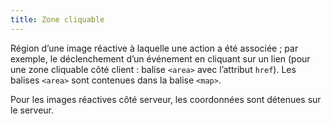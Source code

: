 ```yaml
---
title: Zone cliquable
---
```


Région d’une image réactive à laquelle une action a été associée ; par
exemple, le déclenchement d’un événement en cliquant sur un lien (pour une
zone cliquable côté client : balise `<area>` avec l’attribut `href`). Les
balises `<area>` sont contenues dans la balise `<map>`.

Pour les images réactives côté serveur, les coordonnées sont détenues sur le
serveur.
